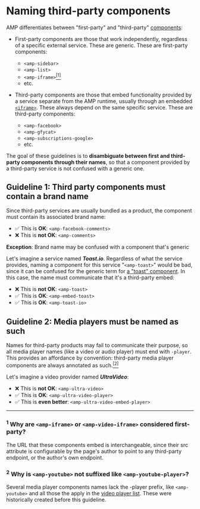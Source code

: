 # Naming third-party components

AMP differentiates between "first-party" and "third-party" [components](https://amp.dev/documentation/components/):

-   First-party components are those that work independently, regardless of a specific external service. These are generic. These are first-party components:

    -   `<amp-sidebar>`
    -   `<amp-list>`
    -   `<amp-iframe>`[<sup>[1]</sup>](#amp-iframe-first-party)
    -   etc.

-   Third-party components are those that embed functionality provided by a service separate from the AMP runtime, usually through an embedded [`<iframe>`](https://developer.mozilla.org/en-US/docs/Web/HTML/Element/iframe). These always depend on the same specific service. These are third-party components:

    -   `<amp-facebook>`
    -   `<amp-gfycat>`
    -   `<amp-subscriptions-google>`
    -   etc.

The goal of these guidelines is to **disambiguate between first and third-party components through their names**, so that a component provided by a third-party service is not confused with a generic one.

## Guideline 1: Third party components must contain a brand name

Since third-party services are usually bundled as a product, the component must contain its associated brand name:

-   ✅ This is **OK**: `<amp-facebook-comments>`
-   ❌ This is **not OK**: `<amp-comments>`

**Exception**: Brand name may be confused with a component that's generic

Let's imagine a service named **_Toast.io_**. Regardless of what the service provides, naming a component for this service "`<amp-toast>`" would be bad, since it can be confused for the generic term for [a "toast" component](https://google.com/search?q=toast+component). In this case, the name must communicate that it's a third-party embed:

-   ❌ This is **not OK**: `<amp-toast>`
-   ✅ This is **OK**: `<amp-embed-toast>`
-   ✅ This is **OK**: `<amp-toast-io>`

## Guideline 2: Media players must be named as such

Names for third-party products may fail to communicate their purpose, so all media player names (like a video or audio player) must end with `-player`. This provides an affordance by convention: third-party media player components are always annotated as such.[<sup>[2]</sup>](#no-player-suffix)

Let's imagine a video provider named **_UltraVideo_**:

-   ❌ This is **not OK**: `<amp-ultra-video>`
-   ✅ This is **OK**: `<amp-ultra-video-player>`
-   ✅ This is **even better**: `<amp-ultra-video-embed-player>`

---

### <a id="amp-iframe-first-party"></a> <sup>1</sup> Why are `<amp-iframe>` or `<amp-video-iframe>` considered first-party?

The URL that these components embed is interchangeable, since their src attribute is configurable by the page's author to point to any third-party endpoint, or the author's own endpoint.

### <a id="no-player-suffix"></a> <sup>2</sup> Why is `<amp-youtube>` not suffixed like `<amp-youtube-player>`?

Several media player components names lack the -player prefix, like `<amp-youtube>` and all those the apply in the [video player list](https://github.com/ampproject/amphtml/blob/main/spec/amp-video-interface.md). These were historically created before this guideline.

